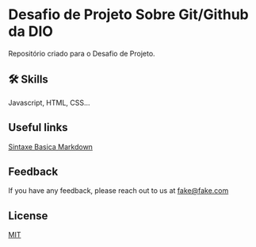 # Desafio de Projeto Sobre Git/Github da DIO
Repositório criado para o Desafio de Projeto.

## 🛠 Skills
Javascript, HTML, CSS...

## Useful links
[Sintaxe Basica Markdown](https://www.markdownguide.org/basic-syntax/)

## Feedback

If you have any feedback, please reach out to us at fake@fake.com
## License

[MIT](https://choosealicense.com/licenses/mit/)



